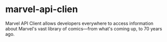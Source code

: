 # marvel-api-clien
Marvel API Client allows developers everywhere to access information about Marvel's vast library of comics—from what's coming up, to 70 years ago.
